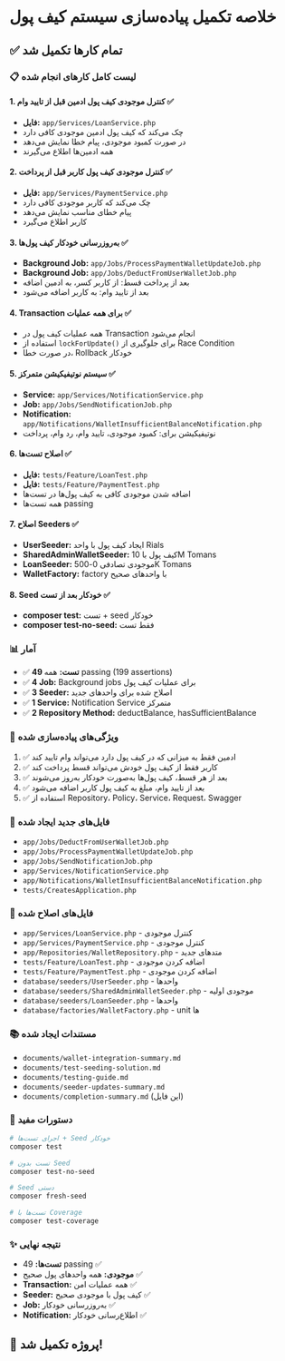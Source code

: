 # خلاصه تکمیل پیاده‌سازی سیستم کیف پول

## ✅ تمام کارها تکمیل شد

### 📋 لیست کامل کارهای انجام شده

#### 1. کنترل موجودی کیف پول ادمین قبل از تایید وام ✅
- **فایل:** `app/Services/LoanService.php`
- چک می‌کند که کیف پول ادمین موجودی کافی دارد
- در صورت کمبود موجودی، پیام خطا نمایش می‌دهد
- همه ادمین‌ها اطلاع می‌گیرند

#### 2. کنترل موجودی کیف پول کاربر قبل از پرداخت ✅
- **فایل:** `app/Services/PaymentService.php`
- چک می‌کند که کاربر موجودی کافی دارد
- پیام خطای مناسب نمایش می‌دهد
- کاربر اطلاع می‌گیرد

#### 3. به‌روزرسانی خودکار کیف پول‌ها ✅
- **Background Job:** `app/Jobs/ProcessPaymentWalletUpdateJob.php`
- **Background Job:** `app/Jobs/DeductFromUserWalletJob.php`
- بعد از پرداخت قسط: از کاربر کسر، به ادمین اضافه
- بعد از تایید وام: به کاربر اضافه می‌شود

#### 4. Transaction برای همه عملیات ✅
- همه عملیات کیف پول در Transaction انجام می‌شود
- استفاده از `lockForUpdate()` برای جلوگیری از Race Condition
- در صورت خطا، Rollback خودکار

#### 5. سیستم نوتیفیکیشن متمرکز ✅
- **Service:** `app/Services/NotificationService.php`
- **Job:** `app/Jobs/SendNotificationJob.php`
- **Notification:** `app/Notifications/WalletInsufficientBalanceNotification.php`
- نوتیفیکیشن برای: کمبود موجودی، تایید وام، رد وام، پرداخت

#### 6. اصلاح تست‌ها ✅
- **فایل:** `tests/Feature/LoanTest.php`
- **فایل:** `tests/Feature/PaymentTest.php`
- اضافه شدن موجودی کافی به کیف پول‌ها در تست‌ها
- همه تست‌ها passing

#### 7. اصلاح Seeders ✅
- **UserSeeder:** ایجاد کیف پول با واحد Rials
- **SharedAdminWalletSeeder:** کیف پول با 10M Tomans
- **LoanSeeder:** موجودی تصادفی 0-500K Tomans
- **WalletFactory:** factory با واحدهای صحیح

#### 8. Seed خودکار بعد از تست ✅
- **composer test:** تست + seed خودکار
- **composer test-no-seed:** فقط تست

### 📊 آمار

- ✅ **49 تست:** همه passing (199 assertions)
- ✅ **4 Job:** Background jobs برای عملیات کیف پول
- ✅ **3 Seeder:** اصلاح شده برای واحدهای جدید
- ✅ **1 Service:** Notification Service متمرکز
- ✅ **2 Repository Method:** deductBalance, hasSufficientBalance

### 🎯 ویژگی‌های پیاده‌سازی شده

1. ✅ ادمین فقط به میزانی که در کیف پول دارد می‌تواند وام تایید کند
2. ✅ کاربر فقط از کیف پول خودش می‌تواند قسط پرداخت کند
3. ✅ بعد از هر قسط، کیف پول‌ها به‌صورت خودکار به‌روز می‌شوند
4. ✅ بعد از تایید وام، مبلغ به کیف پول کاربر اضافه می‌شود
5. ✅ استفاده از Repository، Policy، Service، Request، Swagger

### 📁 فایل‌های جدید ایجاد شده

- `app/Jobs/DeductFromUserWalletJob.php`
- `app/Jobs/ProcessPaymentWalletUpdateJob.php`
- `app/Jobs/SendNotificationJob.php`
- `app/Services/NotificationService.php`
- `app/Notifications/WalletInsufficientBalanceNotification.php`
- `tests/CreatesApplication.php`

### 📝 فایل‌های اصلاح شده

- `app/Services/LoanService.php` - کنترل موجودی
- `app/Services/PaymentService.php` - کنترل موجودی
- `app/Repositories/WalletRepository.php` - متدهای جدید
- `tests/Feature/LoanTest.php` - اضافه کردن موجودی
- `tests/Feature/PaymentTest.php` - اضافه کردن موجودی
- `database/seeders/UserSeeder.php` - واحدها
- `database/seeders/SharedAdminWalletSeeder.php` - موجودی اولیه
- `database/seeders/LoanSeeder.php` - واحدها
- `database/factories/WalletFactory.php` - unit ها

### 📚 مستندات ایجاد شده

- `documents/wallet-integration-summary.md`
- `documents/test-seeding-solution.md`
- `documents/testing-guide.md`
- `documents/seeder-updates-summary.md`
- `documents/completion-summary.md` (این فایل)

### 🚀 دستورات مفید

```bash
# اجرای تست‌ها + Seed خودکار
composer test

# تست بدون Seed
composer test-no-seed

# Seed دستی
composer fresh-seed

# تست‌ها با Coverage
composer test-coverage
```

### ✨ نتیجه نهایی

- **تست‌ها:** 49 passing ✅
- **موجودی:** همه واحدهای پول صحیح ✅
- **Transaction:** همه عملیات امن ✅
- **Seeder:** کیف پول با موجودی صحیح ✅
- **Job:** به‌روزرسانی خودکار ✅
- **Notification:** اطلاع‌رسانی خودکار ✅

## 🎉 پروژه تکمیل شد!

